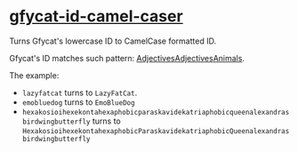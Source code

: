 # [gfycat-id-camel-caser](https://alttiri.github.io/gfycat-id-camel-caser/)
Turns Gfycat's lowercase ID to CamelCase formatted ID.

Gfycat's ID matches such pattern: [Adjectives](https://github.com/AlttiRi/gfycat-id-camel-caser/blob/master/dictionaries/adjectives.json)[Adjectives](https://github.com/AlttiRi/gfycat-id-camel-caser/blob/master/dictionaries/adjectives.json)[Animals](https://github.com/AlttiRi/gfycat-id-camel-caser/blob/master/dictionaries/animals.json).

The example: 
- `lazyfatcat` turns to `LazyFatCat`.
- `emobluedog` turns to  `EmoBlueDog`
- `hexakosioihexekontahexaphobicparaskavidekatriaphobicqueenalexandrasbirdwingbutterfly`
turns to 
`HexakosioihexekontahexaphobicParaskavidekatriaphobicQueenalexandrasbirdwingbutterfly`
